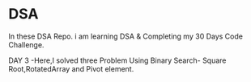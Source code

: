 # DSA
In these DSA Repo. i am learning DSA & Completing my 30 Days Code Challenge.


DAY 3 -Here,I solved three Problem Using Binary Search- Square Root,RotatedArray and Pivot element.
